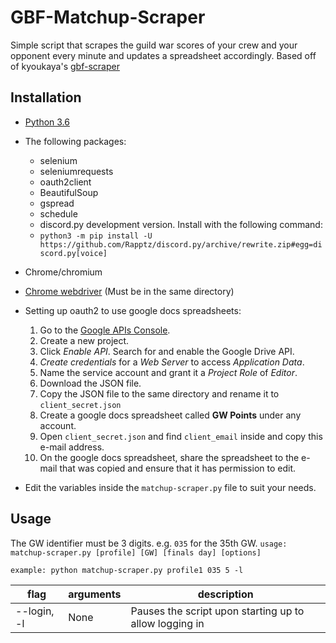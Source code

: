 # GBF-Matchup-Scraper

Simple script that scrapes the guild war scores of your crew and your opponent every minute and updates a spreadsheet accordingly. Based off of kyoukaya's [gbf-scraper](https://github.com/kyoukaya/gbf-scraper)

## Installation

* [Python 3.6](https://www.python.org/downloads/)
* The following packages:
  * selenium
  * seleniumrequests
  * oauth2client
  * BeautifulSoup
  * gspread
  * schedule
  * discord.py development version. Install with the following command:
  * `python3 -m pip install -U https://github.com/Rapptz/discord.py/archive/rewrite.zip#egg=discord.py[voice]`
* Chrome/chromium
* [Chrome webdriver](https://sites.google.com/a/chromium.org/chromedriver/downloads) (Must be in the same directory)

* Setting up oauth2 to use google docs spreadsheets:
  1. Go to the [Google APIs Console](https://console.developers.google.com/).
  2. Create a new project.
  3. Click *Enable API*. Search for and enable the Google Drive API.
  4. *Create credentials* for a *Web Server* to access *Application Data*.
  5. Name the service account and grant it a *Project Role* of *Editor*.
  6. Download the JSON file.
  7. Copy the JSON file to the same directory and rename it to `client_secret.json`
  8. Create a google docs spreadsheet called **GW Points** under any account.
  9. Open `client_secret.json` and find `client_email` inside and copy this e-mail address.
  10. On the google docs spreadsheet, share the spreadsheet to the e-mail that was copied and ensure that it has permission to edit.

* Edit the variables inside the `matchup-scraper.py` file to suit your needs.

 ## Usage
 The GW identifier must be 3 digits. e.g. `035` for the 35th GW.
`usage: matchup-scraper.py [profile] [GW] [finals day] [options]`

`example: python matchup-scraper.py profile1 035 5 -l`

|flag|arguments|description|
|---------|---------|-----------|
|--login, -l|None|Pauses the script upon starting up to allow logging in|
